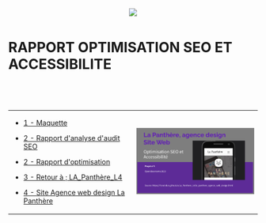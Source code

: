 # <p align="center"><a href="https://github.com/franckdun/Learning-plan_Openclassrooms"><img src="https://img.shields.io/badge/🏠-🎓%20Web developer training Openclassrooms 2022%20🎓-7986CB" width="750" ></a></p>

# <p>RAPPORT OPTIMISATION SEO ET ACCESSIBILITE</p>
 
<!-- presentation -->
<div align="center">
  <table>
	<tr>
	   <td width="50%">
	
* [ 1 - Maquette ](https://github.com/franckdun/maquette-la_panthere)

* [ 2 - Rapport d'analyse d'audit SEO ](https://github.com/franckdun/Projet-4_rapport-analyse-audit-SEO/blob/main/rapport-audit-SEO.xlsx)

* [ 2 - Rapport d'optimisation ](https://github.com/franckdun/Projet-4_rapport-optimisation)

* [ 3 - Retour à ; LA_Panthère_L4 ](https://github.com/franckdun/La_Panthere_L4)

* [ 4 - Site Agence web design La Panthère ](https://franckdun.github.io/La_Panthere_L4/la_panthere_agence_web_design.html)
	   </td>  
	     <td width="50%">

[![img contact](https://github.com/franckdun/Projet-4_rapport-optimisation/blob/main/readme/readme.PNG)](https://github.com/franckdun/Projet-4_rapport-optimisation/blob/main/La%20Panth%C3%A8re%2C%20agence%20design%20Site%20Web%20(1).pdf)
	   </td>  
	 </tr>
 </table>
</div>
